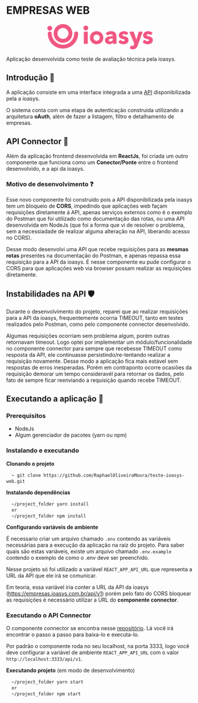 # EMPRESAS WEB

<p align="center">
  <img src="./.github/logo-ioasys-pink.png"/>
</p>

Aplicação desenvolvida como teste de avaliação técnica pela ioasys.

## Introdução 👀

A aplicação consiste em uma interface integrada a uma [API](https://empresas.ioasys.com.br/api/v1) disponibilizada pela a ioasys.

O sistema conta com uma etapa de autenticação construida utilizando a arquitetura **oAuth**, além de fazer a listagem, filtro e detalhamento de empresas.

## API Connector 🔗

Além da aplicação frontend desenvolvida em **ReactJs**, foi criada um outro componente que funciona como um **Conector/Ponte** entre o frontend desenvolvido, e a api da ioasys.

### Motivo de desenvolvimento ❓

Esse novo componente foi construido pois a API disponibilizada pela ioasys tem um bloqueio de **CORS**, impedindo que aplicações web façam requisições diretamente á API, apenas serviços externos como é o exemplo do Postman que foi utilizado como documentação das rotas, ou uma API desenvolvida em NodeJs (que foi a forma que vi de resolver o problema, sem a necessiadade de realizar alguma alteração na API, liberando acesso no CORS).

Desse modo desenvolvi uma API que recebe requisições para as **mesmas rotas** presentes na documentação do Postman, e apenas repassa essa requisição para a API da ioasys. E nesse componente eu pude configurar o CORS para que aplicações web via browser possam realizar as requisições diretamente.

## Instabilidades na API 🛡️

Durante o desenvolvimento do projeto, reparei que ao realizar requisições para a API da ioasys, frequentemente ocorria TIMEOUT, tanto em testes realizados pelo Postman, como pelo componente connector desenvolvido.

Algumas requisições ocorriam sem problema algum, porém outras retornavam timeout. Logo optei por implementar um módulo/funcionalidade no componente connector para sempre que recebesse TIMEOUT como resposta da API, ele continuasse persistindo/re-tentando realizar a requisição novamente. Desse modo a aplicação fica mais estável sem respostas de erros inesperadas. Porém em contraponto ocorre ocasiões da requisição demorar um tempo consideravél para retornar os dados, pelo fato de sempre ficar reenviando a requisição quando recebe TIMEOUT.

## Executando a aplicação 🚀

### Prerequisitos

- NodeJs
- Algum gerenciador de pacotes (yarn ou npm)

### Instalando e executando

**Clonando o projeto**

```
  ~ git clone https://github.com/RaphaelOliveiraMoura/teste-ioasys-web.git
```

**Instalando dependências**

```
  ~/project_folder yarn install
  or
  ~/project_folder npm install
```

**Configurando variáveis de ambiente**

É necessario criar um arquivo chamado `.env` contendo as variáveis necessárias para a execução da aplicação na raiz do projeto. Para saber quais são estas variáveis, existe um arquivo chamado `.env.example` contendo o exemplo de como o .env deve ser preenchido.

Nesse projeto só foi utilizado a variável `REACT_APP_API_URL` que representa a URL da API que ele irá se comunicar.

Em teoria, essa variável iria conter a URL da API da ioasys (https://empresas.ioasys.com.br/api/v1) porém pelo fato do CORS bloquear as requisições é necessário utilizar a URL do **componente connector**.

### Executando o API Connector

O componente connector se encontra nesse [repositório](https://github.com/RaphaelOliveiraMoura/teste-ioasys-api-connector). Lá você irá encontrar o passo a passo para baixa-lo e executa-lo.

Por padrão o componente roda no seu localhost, na porta 3333, logo você deve configurar a variável de ambiente `REACT_APP_API_URL` com o valor `http://localhost:3333/api/v1`.

**Executando projeto** (em modo de desenvolvimento)

```
  ~/project_folder yarn start
  or
  ~/project_folder npm start
```

